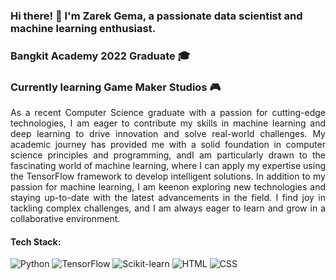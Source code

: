 

<!-- Bio -->
### Hi there! 👋 I'm Zarek Gema, a passionate data scientist and machine learning enthusiast. 
### Bangkit Academy 2022 Graduate 🎓
### Currently learning Game Maker Studios 🎮

<!-- GitHub Stats 
![GitHub Stats](https://github-readme-stats.vercel.app/api?username=gani88&show_icons=true&theme=radical)
-->
<p style="text-align: justify;">
As a recent Computer Science graduate with a passion for cutting-edge technologies, I am eager to contribute my skills in machine learning
and deep learning to drive innovation and solve real-world challenges. My academic journey has provided me with a solid foundation in
computer science principles and programming, andI am particularly drawn to the fascinating world of machine learning, where I can apply
my expertise using the TensorFlow framework to develop intelligent solutions. In addition to my passion for machine learning, I am keenon
exploring new technologies and staying up-to-date with the latest advancements in the field. I find joy in tackling complex challenges, and I
am always eager to learn and grow in a collaborative environment.
</p>


<!-- Tech Stack Badges -->
#### Tech Stack:
![Python](https://img.shields.io/badge/-Python-blue?style=flat-square&logo=python&logoColor=white)
![TensorFlow](https://img.shields.io/badge/-TensorFlow-orange?style=flat-square&logo=tensorflow&logoColor=white)
![Scikit-learn](https://img.shields.io/badge/-Scikit--learn-red?style=flat-square&logo=scikit-learn&logoColor=white)
![HTML](https://img.shields.io/badge/-HTML5-E34F26?style=flat-square&logo=html5&logoColor=white)
![CSS](https://img.shields.io/badge/-CSS3-1572B6?style=flat-square&logo=css3&logoColor=white)

